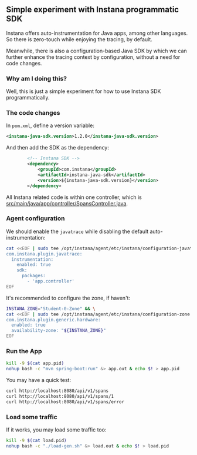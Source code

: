 ## Simple experiment with Instana programmatic SDK

Instana offers auto-instrumentation for Java apps, among other languages.
So there is zero-touch while enjoying the tracing, by default.

Meanwhile, there is also a configuration-based Java SDK by which we can further enhance the tracing context by configuration, without a need for code changes.


### Why am I doing this?

Well, this is just a simple experiment for how to use Instana SDK programmatically.


### The code changes

In `pom.xml`, define a version variable:

```xml
<instana-java-sdk.version>1.2.0</instana-java-sdk.version>
```

And then add the SDK as the dependency:

```xml
		<!-- Instana SDK -->
		<dependency>
			<groupId>com.instana</groupId>
			<artifactId>instana-java-sdk</artifactId>
			<version>${instana-java-sdk.version}</version>
		</dependency>
```

All Instana related code is within one controller, which is [src/main/java/app/controller/SpansController.java](src/main/java/app/controller/SpansController.java).


### Agent configuration

We should enable the `javatrace` while disabling the default auto-instrumentation:

```sh
cat <<EOF | sudo tee /opt/instana/agent/etc/instana/configuration-javatrace.yaml
com.instana.plugin.javatrace:
  instrumentation:
    enabled: true
    sdk:
      packages:
        - 'app.controller'
EOF
```

It's recommended to configure the zone, if haven't:

```sh
INSTANA_ZONE="Student-0-Zone" && \
cat <<EOF | sudo tee /opt/instana/agent/etc/instana/configuration-zone.yaml
com.instana.plugin.generic.hardware:
  enabled: true
  availability-zone: "${INSTANA_ZONE}"
EOF
```

### Run the App

```sh
kill -9 $(cat app.pid)
nohup bash -c "mvn spring-boot:run" &> app.out & echo $! > app.pid
```

You may have a quick test:

```sh
curl http://localhost:8080/api/v1/spans
curl http://localhost:8080/api/v1/spans/1
curl http://localhost:8080/api/v1/spans/error
```

### Load some traffic

If it works, you may load some traffic too:

```sh
kill -9 $(cat load.pid)
nohup bash -c "./load-gen.sh" &> load.out & echo $! > load.pid
```
